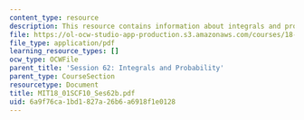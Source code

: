 ```yaml
---
content_type: resource
description: This resource contains information about integrals and probability.
file: https://ol-ocw-studio-app-production.s3.amazonaws.com/courses/18-01sc-single-variable-calculus-fall-2010/6a9f76ca1bd1827a26b6a6918f1e0128_MIT18_01SCF10_Ses62b.pdf
file_type: application/pdf
learning_resource_types: []
ocw_type: OCWFile
parent_title: 'Session 62: Integrals and Probability'
parent_type: CourseSection
resourcetype: Document
title: MIT18_01SCF10_Ses62b.pdf
uid: 6a9f76ca-1bd1-827a-26b6-a6918f1e0128
---
```

